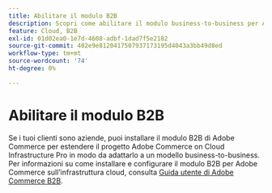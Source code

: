 ```yaml
---
title: Abilitare il modulo B2B
description: Scopri come abilitare il modulo business-to-business per Adobe Commerce sull’infrastruttura cloud.
feature: Cloud, B2B
exl-id: 01d02ea0-1e7d-4608-adbf-1dad7f5e2182
source-git-commit: 402e9e8120417507937173195d4043a3bb49d8ed
workflow-type: tm+mt
source-wordcount: '74'
ht-degree: 0%

---
```


# Abilitare il modulo B2B

Se i tuoi clienti sono aziende, puoi installare il modulo B2B di Adobe Commerce per estendere il progetto Adobe Commerce on Cloud Infrastructure Pro in modo da adattarlo a un modello business-to-business. Per informazioni su come installare e configurare il modulo B2B per Adobe Commerce sull’infrastruttura cloud, consulta [Guida utente di Adobe Commerce B2B](https://experienceleague.adobe.com/docs/commerce-admin/b2b/guide-overview.html).

